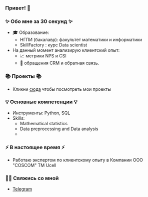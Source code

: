 ### Привет! 👋

### ✨ Обо мне за 30 секунд ✨ 
* 🎓 Образование:
  - НГПИ (бакалавр): факультет математики и информатики
  - SkillFactory : курс Data scientist
* На данный момент анализирую клиентский опыт:
  - :chart_with_upwards_trend: метрики NPS и CSI
  - :incoming_envelope: обращения CRM и обратная связь.
    
### 📚 Проекты 📚
* Кликни [сюда](https://github.com/Aziza-Nurimova?tab=repositories) чтобы посмотреть мои проекты

### 💡 Основные компетенции 💡
- Инструменты: Python, SQL
- Skills: 
    * Mathematical statistics
    * Data preprocessing and Data analysis
    * 
### ⚡️ В настоящее время ⚡️
- Работаю экспертом по клиентскому опыту в Компании OOO "COSCOM" ТМ Ucell

### 🙌🏻 Свяжись со мной
- [Telegram](https://t.me/Mirunchik)
  






